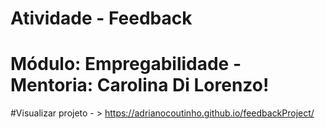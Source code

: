 # Atividade - Feedback
# Módulo: Empregabilidade - Mentoria: Carolina Di Lorenzo!

#Visualizar projeto - > https://adrianocoutinho.github.io/feedbackProject/
